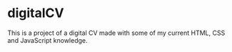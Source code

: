 # digitalCV

This is a project of a digital CV made with some of my current HTML, CSS and JavaScript knowledge.
